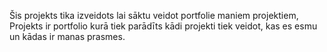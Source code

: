 Šis projekts tika izveidots lai sāktu veidot portfolie maniem projektiem, Projekts ir portfolio kurā tiek parādīts kādi projekti tiek veidot, kas es esmu un kādas ir manas prasmes.
